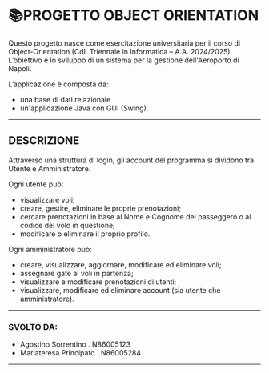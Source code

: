 # 📚PROGETTO OBJECT ORIENTATION
Questo progetto nasce come esercitazione universitaria per il corso di Object-Orientation (CdL Triennale in Informatica – A.A. 2024/2025). L’obiettivo è lo sviluppo di un sistema per la gestione dell'Aeroporto di Napoli.

L’applicazione è composta da:
- una base di dati relazionale
- un'applicazione Java con GUI (Swing).

---

## DESCRIZIONE
Attraverso una struttura di login, gli account del programma si dividono tra Utente e Amministratore.

Ogni utente può:
- visualizzare voli;
- creare, gestire, eliminare le proprie prenotazioni;
- cercare prenotazioni in base al Nome e Cognome del passeggero o al codice del volo in questione;
- modificare o eliminare il proprio profilo.

Ogni amministratore può:
- creare, visualizzare, aggiornare, modificare ed eliminare voli;
- assegnare gate ai voli in partenza;
- visualizzare e modificare prenotazioni di utenti;
- visualizzare, modificare ed eliminare account (sia utente che amministratore).

---

### SVOLTO DA:
- Agostino Sorrentino . N86005123
- Mariateresa Principato . N86005284

---
